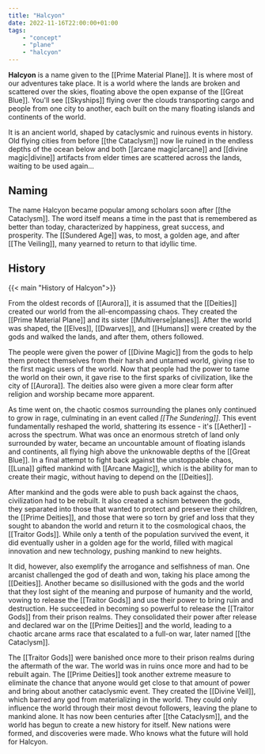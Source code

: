 ```yaml
---
title: "Halcyon"
date: 2022-11-16T22:00:00+01:00
tags:
    - "concept"
    - "plane"
    - "halcyon"
---
```


**Halcyon** is a name given to the [[Prime Material Plane]]. It is where most of our adventures take place. It is a world where the lands are broken and scattered over the skies, floating above the open expanse of the [[Great Blue]]. You'll see [[Skyships]] flying over the clouds transporting cargo and people from one city to another, each built on the many floating islands and continents of the world.

It is an ancient world, shaped by cataclysmic and ruinous events in history. Old flying cities from before [[the Cataclysm]] now lie ruined in the endless depths of the ocean below and both [[arcane magic|arcane]] and [[divine magic|divine]] artifacts from elder times are scattered across the lands, waiting to be used again...

## Naming

The name Halcyon became popular among scholars soon after [[the Cataclysm]]. The word itself means a time in the past that is remembered as better than today, characterized by happiness, great success, and prosperity. The [[Sundered Age]] was, to most, a golden age, and after [[The Veiling]], many yearned to return to that idyllic time.

## History

{{< main "History of Halcyon">}}

From the oldest records of [[Aurora]], it is assumed that the [[Deities]] created our world from the all-encompassing chaos. They created the [[Prime Material Plane]] and its sister [[Multiverse|planes]]. After the world was shaped, the [[Elves]], [[Dwarves]], and [[Humans]] were created by the gods and walked the lands, and after them, others followed.

The people were given the power of [[Divine Magic]] from the gods to help them protect themselves from their harsh and untamed world, giving rise to the first magic users of the world. Now that people had the power to tame the world on their own, it gave rise to the first sparks of civilization, like the city of [[Aurora]]. The deities also were given a more clear form after religion and worship became more apparent.

As time went on, the chaotic cosmos surrounding the planes only continued to grow in rage, culminating in an event called _[[The Sundering]]_. This event fundamentally reshaped the world, shattering its essence - it's [[Aether]] - across the spectrum. What was once an enormous stretch of land only surrounded by water, became an uncountable amount of floating islands and continents, all flying high above the unknowable depths of the [[Great Blue]]. In a final attempt to fight back against the unstoppable chaos, [[Luna]] gifted mankind with [[Arcane Magic]], which is the ability for man to create their magic, without having to depend on the [[Deities]].

After mankind and the gods were able to push back against the chaos, civilization had to be rebuilt. It also created a schism between the gods, they separated into those that wanted to protect and preserve their children, the [[Prime Deities]], and those that were so torn by grief and loss that they sought to abandon the world and return it to the cosmological chaos, the [[Traitor Gods]]. While only a tenth of the population survived the event, it did eventually usher in a golden age for the world, filled with magical innovation and new technology, pushing mankind to new heights.

It did, however, also exemplify the arrogance and selfishness of man. One arcanist challenged the god of death and won, taking his place among the [[Deities]]. Another became so disillusioned with the gods and the world that they lost sight of the meaning and purpose of humanity and the world, vowing to release the [[Traitor Gods]] and use their power to bring ruin and destruction. He succeeded in becoming so powerful to release the [[Traitor Gods]] from their prison realms. They consolidated their power after release and declared war on the [[Prime Deities]] and the world, leading to a chaotic arcane arms race that escalated to a full-on war, later named [[the Cataclysm]].

The [[Traitor Gods]] were banished once more to their prison realms during the aftermath of the war. The world was in ruins once more and had to be rebuilt again. The [[Prime Deities]] took another extreme measure to eliminate the chance that anyone would get close to that amount of power and bring about another cataclysmic event. They created the [[Divine Veil]], which barred any god from materializing in the world. They could only influence the world through their most devout followers, leaving the plane to mankind alone. It has now been centuries after [[the Cataclysm]], and the world has begun to create a new history for itself. New nations were formed, and discoveries were made. Who knows what the future will hold for Halcyon.
